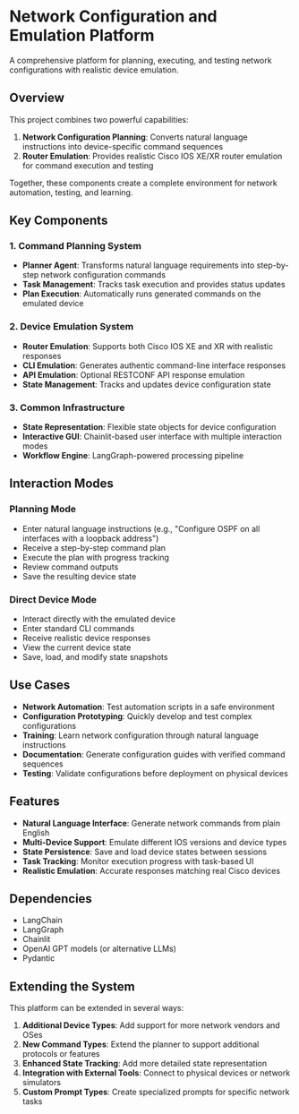 
# Network Configuration and Emulation Platform

A comprehensive platform for planning, executing, and testing network configurations with realistic device emulation.

## Overview

This project combines two powerful capabilities:
1. **Network Configuration Planning**: Converts natural language instructions into device-specific command sequences
2. **Router Emulation**: Provides realistic Cisco IOS XE/XR router emulation for command execution and testing

Together, these components create a complete environment for network automation, testing, and learning.

## Key Components

### 1. Command Planning System
- **Planner Agent**: Transforms natural language requirements into step-by-step network configuration commands
- **Task Management**: Tracks task execution and provides status updates
- **Plan Execution**: Automatically runs generated commands on the emulated device

### 2. Device Emulation System
- **Router Emulation**: Supports both Cisco IOS XE and XR with realistic responses
- **CLI Emulation**: Generates authentic command-line interface responses
- **API Emulation**: Optional RESTCONF API response emulation
- **State Management**: Tracks and updates device configuration state

### 3. Common Infrastructure
- **State Representation**: Flexible state objects for device configuration
- **Interactive GUI**: Chainlit-based user interface with multiple interaction modes
- **Workflow Engine**: LangGraph-powered processing pipeline

## Interaction Modes

### Planning Mode
- Enter natural language instructions (e.g., "Configure OSPF on all interfaces with a loopback address")
- Receive a step-by-step command plan
- Execute the plan with progress tracking
- Review command outputs
- Save the resulting device state

### Direct Device Mode
- Interact directly with the emulated device
- Enter standard CLI commands
- Receive realistic device responses
- View the current device state
- Save, load, and modify state snapshots

## Use Cases

- **Network Automation**: Test automation scripts in a safe environment
- **Configuration Prototyping**: Quickly develop and test complex configurations
- **Training**: Learn network configuration through natural language instructions
- **Documentation**: Generate configuration guides with verified command sequences
- **Testing**: Validate configurations before deployment on physical devices

## Features

- **Natural Language Interface**: Generate network commands from plain English
- **Multi-Device Support**: Emulate different IOS versions and device types
- **State Persistence**: Save and load device states between sessions
- **Task Tracking**: Monitor execution progress with task-based UI
- **Realistic Emulation**: Accurate responses matching real Cisco devices

## Dependencies

- LangChain
- LangGraph
- Chainlit
- OpenAI GPT models (or alternative LLMs)
- Pydantic

## Extending the System

This platform can be extended in several ways:
1. **Additional Device Types**: Add support for more network vendors and OSes
2. **New Command Types**: Extend the planner to support additional protocols or features
3. **Enhanced State Tracking**: Add more detailed state representation
4. **Integration with External Tools**: Connect to physical devices or network simulators
5. **Custom Prompt Types**: Create specialized prompts for specific network tasks

